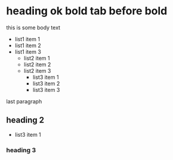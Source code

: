 # heading **ok** **bold** **tab before bold**

this is some body text

* list1 item 1
* list1 item 2
* list1 item 3
  * list2 item 1
  * list2 item 2
  * list2 item 3
    * list3 item 1
    * list3 item 2
    * list3 item 3

last paragraph

## heading 2

* list3 item 1

### heading 3
